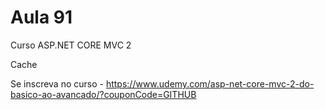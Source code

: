 # Aula 91

Curso ASP.NET CORE MVC 2

Cache

Se inscreva no curso - https://www.udemy.com/asp-net-core-mvc-2-do-basico-ao-avancado/?couponCode=GITHUB
